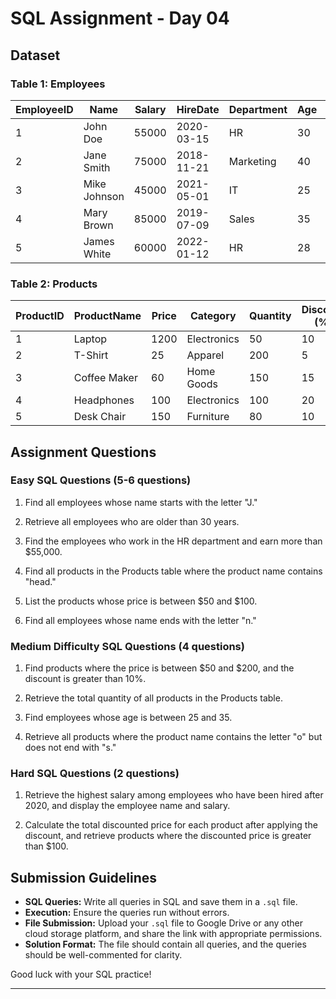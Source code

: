# SQL Assignment - Day 04

## Dataset

### Table 1: Employees

| EmployeeID | Name        | Salary | HireDate   | Department | Age | City       |
|------------|-------------|--------|------------|------------|-----|------------|
| 1          | John Doe    | 55000  | 2020-03-15 | HR         | 30  | New York   |
| 2          | Jane Smith  | 75000  | 2018-11-21 | Marketing  | 40  | Los Angeles|
| 3          | Mike Johnson| 45000  | 2021-05-01 | IT         | 25  | Chicago    |
| 4          | Mary Brown  | 85000  | 2019-07-09 | Sales      | 35  | Boston     |
| 5          | James White | 60000  | 2022-01-12 | HR         | 28  | Miami      |

### Table 2: Products

| ProductID | ProductName | Price | Category    | Quantity | Discount (%) |
|-----------|-------------|-------|-------------|----------|---------------|
| 1         | Laptop      | 1200  | Electronics | 50       | 10            |
| 2         | T-Shirt     | 25    | Apparel     | 200      | 5             |
| 3         | Coffee Maker| 60    | Home Goods  | 150      | 15            |
| 4         | Headphones  | 100   | Electronics | 100      | 20            |
| 5         | Desk Chair  | 150   | Furniture   | 80       | 10            |

## Assignment Questions

### Easy SQL Questions (5-6 questions)

1. Find all employees whose name starts with the letter "J."

2. Retrieve all employees who are older than 30 years.
3. Find the employees who work in the HR department and earn more than $55,000.
4. Find all products in the Products table where the product name contains "head."
5. List the products whose price is between $50 and $100.
6. Find all employees whose name ends with the letter "n."

### Medium Difficulty SQL Questions (4 questions)

1. Find products where the price is between $50 and $200, and the discount is greater than 10%.

2. Retrieve the total quantity of all products in the Products table.
3. Find employees whose age is between 25 and 35.
4. Retrieve all products where the product name contains the letter "o" but does not end with "s."

### Hard SQL Questions (2 questions)

1. Retrieve the highest salary among employees who have been hired after 2020, and display the employee name and salary.

2. Calculate the total discounted price for each product after applying the discount, and retrieve products where the discounted price is greater than $100.

## Submission Guidelines

- **SQL Queries:** Write all queries in SQL and save them in a `.sql` file.
- **Execution:** Ensure the queries run without errors.
- **File Submission:** Upload your `.sql` file to Google Drive or any other cloud storage platform, and share the link with appropriate permissions.
- **Solution Format:** The file should contain all queries, and the queries should be well-commented for clarity.

Good luck with your SQL practice!

---